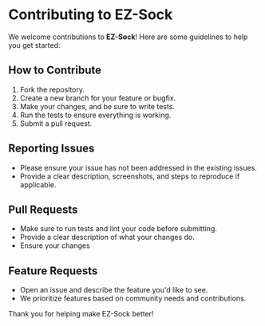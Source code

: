 # Contributing to EZ-Sock

We welcome contributions to **EZ-Sock**! Here are some guidelines to help you get started:

## How to Contribute

1. Fork the repository.
2. Create a new branch for your feature or bugfix.
3. Make your changes, and be sure to write tests.
4. Run the tests to ensure everything is working.
5. Submit a pull request.

## Reporting Issues
- Please ensure your issue has not been addressed in the existing issues.
- Provide a clear description, screenshots, and steps to reproduce if applicable.

## Pull Requests
- Make sure to run tests and lint your code before submitting.
- Provide a clear description of what your changes do.
- Ensure your changes

## Feature Requests
- Open an issue and describe the feature you'd like to see.
- We prioritize features based on community needs and contributions.

Thank you for helping make EZ-Sock better!